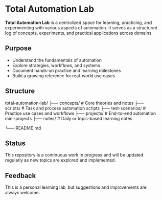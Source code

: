 # Total Automation Lab

**Total Automation Lab** is a centralized space for learning, practicing, and experimenting with various aspects of automation. It serves as a structured log of concepts, experiments, and practical applications across domains.

## Purpose

- Understand the fundamentals of automation
- Explore strategies, workflows, and systems
- Document hands-on practice and learning milestones
- Build a growing reference for real-world use cases

## Structure
total-automation-lab/
├── concepts/ # Core theories and notes
├── scripts/ # Task and process automation scripts
├── test-scenarios/ # Practice use cases and workflows
├── projects/ # End-to-end automation mini-projects
├── notes/ # Daily or topic-based learning notes


└── README.md

## Status

This repository is a continuous work in progress and will be updated regularly as new topics are explored and implemented.

## Feedback

This is a personal learning lab, but suggestions and improvements are always welcome.



